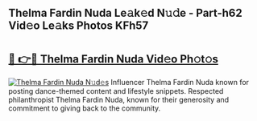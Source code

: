 ## Thelma Fardin Nuda Le𝚊k𝚎d N𝚞𝚍e - Part-h62 Vid𝚎o Le𝚊ks Photos KFh57

# <h2><a href="http://fbfrxs.evod.top/?m=Thelma+Fardin+Nuda">🔗 👉🔴 Thelma Fardin Nuda Vid𝚎o Ph𝚘t𝚘s</a></h2>

[![Thelma Fardin Nuda N𝚞d𝚎s](https://i.imgur.com/8V9OHl7.gif)](http://fbfrxs.evod.top/?m=Thelma+Fardin+Nuda)
Influencer Thelma Fardin Nuda known for posting dance-themed content and lifestyle snippets. Respected philanthropist Thelma Fardin Nuda, known for their generosity and commitment to giving back to the community. 
